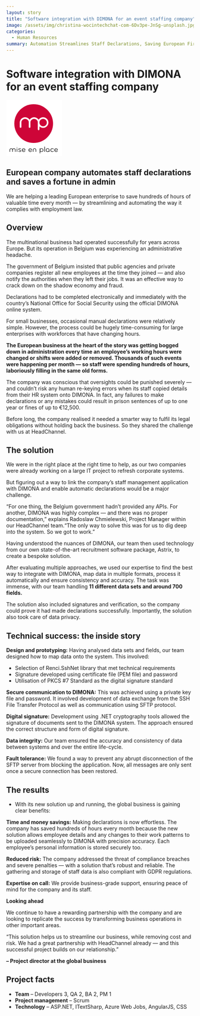 ```yaml
---
layout: story
title: "Software integration with DIMONA for an event staffing company"
image: /assets/img/christina-wocintechchat-com-6Dv3pe-JnSg-unsplash.jpg
categories:
  - Human Resources
summary: Automation Streamlines Staff Declarations, Saving European Firm Time and Money.
---
```


# Software integration with DIMONA for an event staffing company

![Table1](/assets/img/unnamed-3.png)

## European company automates staff declarations and saves a fortune in admin
We are helping a leading European enterprise to save hundreds of hours of valuable time every month — by streamlining and automating the way it complies with employment law.

## Overview
The multinational business had operated successfully for years across Europe. But its operation in Belgium was experiencing an administrative headache.

The government of Belgium insisted that public agencies and private companies register all new employees at the time they joined — and also notify the authorities when they left their jobs. It was an effective way to crack down on the shadow economy and fraud.

Declarations had to be completed electronically and immediately with the country’s National Office for Social Security using the official DIMONA online system.

For small businesses, occasional manual declarations were relatively simple. However, the process could be hugely time-consuming for large enterprises with workforces that have changing hours.

**The European business at the heart of the story was getting bogged down in administration every time an employee’s working hours were changed or shifts were added or removed.  Thousands of such events were happening per month — so staff were spending hundreds of hours, laboriously filling in the same old forms.**

The company was conscious that oversights could be punished severely — and couldn’t risk any human re-keying errors when its staff copied details from their HR system onto DIMONA. In fact, any failures to make declarations or any mistakes could result in prison sentences of up to one year or fines of up to €12,500.

Before long, the company realised it needed a smarter way to fulfil its legal obligations without holding back the business. So they shared the challenge with us at HeadChannel.


## The solution
We were in the right place at the right time to help, as our two companies were already working on a large IT project to refresh corporate systems.

But figuring out a way to link the company’s staff management application with DIMONA and enable automatic declarations would be a major challenge.

“For one thing, the Belgium government hadn’t provided any APIs. For another, DIMONA was highly complex — and there was no proper documentation,” explains Radoslaw Chmielewski, Project Manager within our HeadChannel team.“The only way to solve this was for us to dig deep into the system. So we got to work.”

Having understood the nuances of DIMONA, our team then used technology from our own state-of-the-art recruitment software package, Astrix, to create a bespoke solution.

After evaluating multiple approaches, we used our expertise to find the best way to integrate with DIMONA, map data in multiple formats, process it automatically and ensure consistency and accuracy. The task was immense, with our team handling **11 different data sets and around 700 fields.**

The solution also included signatures and verification, so the company could prove it had made declarations successfully. Importantly, the solution also took care of data privacy.


## Technical success: the inside story

**Design and prototyping:** Having analysed data sets and fields, our team designed how to map data onto the system. This involved:

- Selection of Renci.SshNet library that met technical requirements
- Signature developed using certificate file (PEM file) and password
- Utilisation of PKCS #7 Standard as the digital signature standard

**Secure communication to DIMONA:** This was achieved using a private key file and password. It involved development of data exchange from the SSH File Transfer Protocol as well as communication using SFTP protocol.

**Digital signature:** Development using .NET cryptography tools allowed the signature of documents sent to the DIMONA system. The approach ensured the correct structure and form of digital signature.

**Data integrity:** Our team ensured the accuracy and consistency of data between systems and over the entire life-cycle.

**Fault tolerance:** We found a way to prevent any abrupt disconnection of the SFTP server from blocking the application. Now, all messages are only sent once a secure connection has been restored.

## The results
- With its new solution up and running, the global business is gaining clear benefits:

**Time and money savings:** Making declarations is now effortless. The company has saved hundreds of hours every month because the new solution allows employee details and any changes to their work patterns to be uploaded seamlessly to DIMONA with precision accuracy. Each employee’s personal information is stored securely too.

**Reduced risk:** The company addressed the threat of compliance breaches and severe penalties — with a solution that’s robust and reliable. The gathering and storage of staff data is also compliant with GDPR regulations.

**Expertise on call:** We provide business-grade support, ensuring peace of mind for the company and its staff.

**Looking ahead**

We continue to have a rewarding partnership with the company and are looking to replicate the success by transforming business operations in other important areas.

“This solution helps us to streamline our business, while removing cost and risk. We had a great partnership with HeadChannel already — and this successful project builds on our relationship.”

**– Project director at the global business**

## Project facts
- **Team** – Developers 3, QA 2, BA 2, PM 1
- **Project management** – Scrum
- **Technology** – ASP.NET, ITextSharp, Azure Web Jobs, AngularJS, CSS
